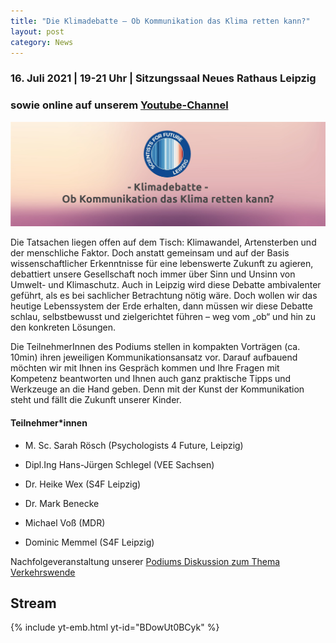 ```yaml
---
title: "Die Klimadebatte – Ob Kommunikation das Klima retten kann?"
layout: post
category: News
---
```


### 16. Juli 2021 | 19-21 Uhr | Sitzungssaal Neues Rathaus Leipzig
### sowie online auf unserem [Youtube-Channel](https://www.youtube.com/watch?v=BDowUt0BCyk)

![](/images/Sharepic_LNDW.jpg)

Die Tatsachen liegen offen auf dem Tisch: Klimawandel, Artensterben und der menschliche Faktor. Doch anstatt gemeinsam und auf der Basis wissenschaftlicher Erkenntnisse für eine lebenswerte Zukunft zu agieren, debattiert unsere Gesellschaft noch immer über Sinn und Unsinn von Umwelt- und Klimaschutz. Auch in Leipzig wird diese Debatte ambivalenter geführt, als es bei sachlicher Betrachtung nötig wäre. Doch wollen wir das heutige Lebenssystem der Erde erhalten, dann müssen wir diese Debatte schlau, selbstbewusst und zielgerichtet führen – weg vom „ob“ und hin zu den konkreten Lösungen. <br>

Die TeilnehmerInnen des Podiums stellen in kompakten Vorträgen (ca. 10min) ihren jeweiligen Kommunikationsansatz vor. Darauf aufbauend möchten wir mit Ihnen ins Gespräch kommen und Ihre Fragen mit Kompetenz beantworten und Ihnen auch ganz praktische Tipps und Werkzeuge an die Hand geben. Denn mit der Kunst der Kommunikation steht und fällt die Zukunft unserer Kinder.


#### Teilnehmer*innen

- M. Sc. Sarah Rösch (Psychologists 4 Future, Leipzig)

- Dipl.Ing Hans-Jürgen Schlegel (VEE Sachsen)

- Dr. Heike Wex (S4F Leipzig)

- Dr. Mark Benecke

- Michael Voß (MDR)

- Dominic Memmel (S4F Leipzig)

<!-- #### Anmeldung zur Präsenzveranstsltung -->
<!-- [dominic.memmel@gmail.com](mailto:dominic.memmel@gmail.com) -->

Nachfolgeveranstaltung unserer [Podiums Diskussion zum Thema Verkehrswende](https://s4f-leipzig.de/Podiums-Diskussion/)



## Stream
{% include yt-emb.html  yt-id="BDowUt0BCyk" %}
